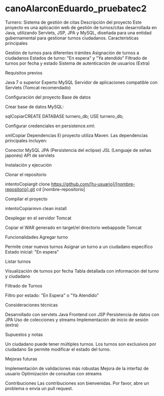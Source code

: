 # canoAlarconEduardo_pruebatec2
Turnero: Sistema de gestión de citas
Descripción del proyecto
Este proyecto es una aplicación web de gestión de turnos/citas desarrollada en Java, utilizando Servlets, JSP, JPA y MySQL, diseñada para una entidad gubernamental para gestionar turnos ciudadanos.
Características principales

Gestión de turnos para diferentes trámites
Asignación de turnos a ciudadanos
Estados de turno: "En espera" y "Ya atendido"
Filtrado de turnos por fecha y estado
Sistema de autenticación de usuarios (Extra)

Requisitos previos

Java 7 o superior
Experto
MySQL
Servidor de aplicaciones compatible con Servlets (Tomcat recomendado)

Configuración del proyecto
Base de datos

Crear base de datos MySQL:

sqlCopiarCREATE DATABASE turnero_db;
USE turnero_db;

Configurar credenciales en persistence.xml:

xmlCopiar<property name="javax.persistence.jdbc.user" value="tu_usuario"/>
<property name="javax.persistence.jdbc.password" value="tu_contraseña"/>
Dependencias
El proyecto utiliza Maven. Las dependencias principales incluyen:

Conector MySQL
JPA (Persistencia del eclipse)
JSL (Lenguaje de señas japonés)
API de servlets

Instalación y ejecución

Clonar el repositorio

intentoCopiargit clone https://github.com/[tu-usuario]/[nombre-repositorio].git
cd [nombre-repositorio]

Compilar el proyecto

intentoCopiarmvn clean install

Desplegar en el servidor Tomcat


Copiar el WAR generado en target/el directorio webappsde Tomcat

Funcionalidades
Agregar turno

Permite crear nuevos turnos
Asignar un turno a un ciudadano específico
Estado inicial: "En espera"

Listar turnos

Visualización de turnos por fecha
Tabla detallada con información del turno y ciudadano

Filtrado de Turnos

Filtro por estado: "En Espera" o "Ya Atendido"

Consideraciones técnicas

Desarrollado con servlets Java
Frontend con JSP
Persistencia de datos con JPA
Uso de colecciones y streams
Implementación de inicio de sesión (extra)

Supuestos y notas

Un ciudadano puede tener múltiples turnos.
Los turnos son exclusivos por ciudadano
Se permite modificar el estado del turno.

Mejoras futuras

Implementación de validaciones más robustas
Mejora de la interfaz de usuario
Optimización de consultas con streams

Contribuciones
Las contribuciones son bienvenidas. Por favor, abre un problema o envía un pull request.
